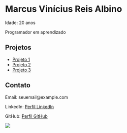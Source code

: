 <!DOCTYPE html>
<html lang="en">
<head>
    <meta charset="UTF-8">
    <meta name="viewport" content="width=device-width, initial-scale=1.0">
    <title>Perfil GitHub - Marcus Vinícius Reis Albino</title>
</head>
<body>
    <h1>Marcus Vinícius Reis Albino</h1>
    <p>Idade: 20 anos</p>
    <p>Programador em aprendizado</p>
    <h2>Projetos</h2>
    <ul>
        <li><a href="#">Projeto 1</a></li>
        <li><a href="#">Projeto 2</a></li>
        <li><a href="#">Projeto 3</a></li>
    </ul>
    <h2>Contato</h2>
    <p>Email: seuemail@example.com</p>
    <p>LinkedIn: <a href="#">Perfil LinkedIn</a></p>
    <p>GitHub: <a href="#">Perfil GitHub</a></p>
</body>
</html>


<img src="https://github-readme-stats.vercel.app/api/top-langs/?username=marcusreiss3&theme=dark&langs_count=20"/>
